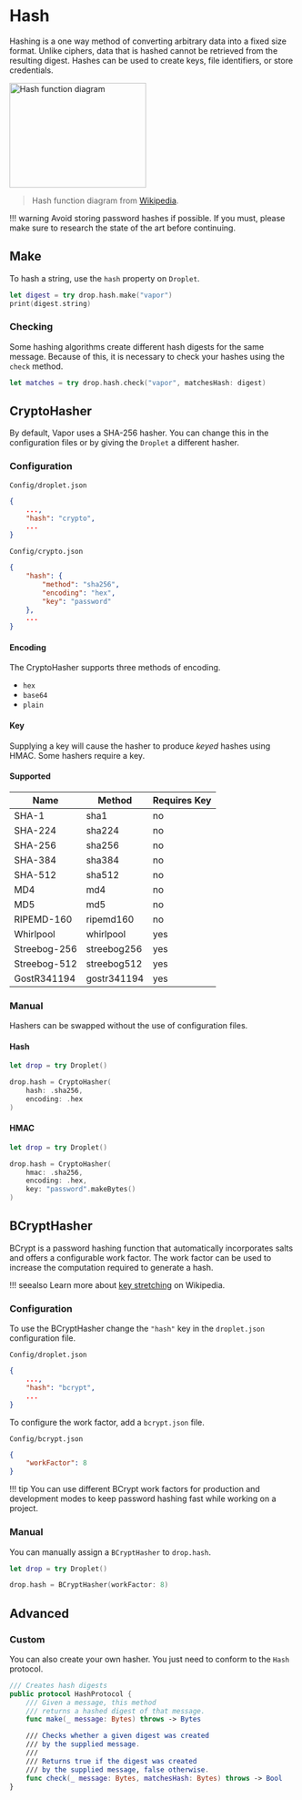 # Hash

Hashing is a one way method of converting arbitrary data into a fixed size format. Unlike ciphers, data that is hashed cannot be retrieved from the resulting digest. Hashes can be used to create keys, file identifiers, or store credentials.

<img alt="Hash function diagram" src="//upload.wikimedia.org/wikipedia/commons/thumb/5/58/Hash_table_4_1_1_0_0_1_0_LL.svg/480px-Hash_table_4_1_1_0_0_1_0_LL.svg.png" width="240" height="184">

> Hash function diagram from [Wikipedia](https://en.wikipedia.org/wiki/Hash_function).

!!! warning
    Avoid storing password hashes if possible. If you must, please make sure to research the state of the art before continuing.

## Make

To hash a string, use the `hash` property on `Droplet`.

```swift
let digest = try drop.hash.make("vapor")
print(digest.string)
```

### Checking

Some hashing algorithms create different hash digests for the same message. Because of this, it is necessary to check your hashes using the `check` method.

```swift
let matches = try drop.hash.check("vapor", matchesHash: digest)
```

## CryptoHasher

By default, Vapor uses a SHA-256 hasher. You can change this in the configuration files or by giving the `Droplet` a different hasher.

### Configuration

`Config/droplet.json`
```json
{
    ...,
    "hash": "crypto",
    ...
}
```

`Config/crypto.json`
```json 
{
    "hash": {
        "method": "sha256",
        "encoding": "hex",
        "key": "password"
    },
    ...
}
```

#### Encoding

The CryptoHasher supports three methods of encoding.

- `hex`
- `base64`
- `plain`

#### Key

Supplying a key will cause the hasher to produce _keyed_ hashes using HMAC. Some hashers require a key.

#### Supported 

| Name         | Method      | Requires Key |
|--------------|-------------|--------------|
| SHA-1        | sha1        | no           |
| SHA-224      | sha224      | no           |
| SHA-256      | sha256      | no           |
| SHA-384      | sha384      | no           |
| SHA-512      | sha512      | no           |
| MD4          | md4         | no           |
| MD5          | md5         | no           |
| RIPEMD-160   | ripemd160   | no           |
| Whirlpool    | whirlpool   | yes          |
| Streebog-256 | streebog256 | yes          |
| Streebog-512 | streebog512 | yes          |
| GostR341194  | gostr341194 | yes          |

### Manual

Hashers can be swapped without the use of configuration files.

#### Hash

```swift
let drop = try Droplet()

drop.hash = CryptoHasher(
    hash: .sha256,
    encoding: .hex
)
```

#### HMAC

```swift
let drop = try Droplet()

drop.hash = CryptoHasher(
    hmac: .sha256,
    encoding: .hex,
    key: "password".makeBytes()
)
```

## BCryptHasher

BCrypt is a password hashing function that automatically incorporates salts and offers a configurable work factor. The work factor can be used to increase the computation required to generate a hash.

!!! seealso
    Learn more about [key stretching](https://en.wikipedia.org/wiki/Key_stretching) on Wikipedia.

### Configuration

To use the BCryptHasher change the `"hash"` key in the `droplet.json` configuration file.

`Config/droplet.json`
```json
{
    ...,
    "hash": "bcrypt",
    ...
}
```

To configure the work factor, add a `bcrypt.json` file.

`Config/bcrypt.json`
```json
{
    "workFactor": 8
}
```

!!! tip
    You can use different BCrypt work factors for production and development modes to keep password hashing fast while working on a project.

### Manual

You can manually assign a `BCryptHasher` to `drop.hash`.

```swift
let drop = try Droplet()

drop.hash = BCryptHasher(workFactor: 8)
```

## Advanced

### Custom

You can also create your own hasher. You just need to conform to the `Hash` protocol.

```swift
/// Creates hash digests
public protocol HashProtocol {
    /// Given a message, this method
    /// returns a hashed digest of that message.
    func make(_ message: Bytes) throws -> Bytes

    /// Checks whether a given digest was created
    /// by the supplied message.
    ///
    /// Returns true if the digest was created
    /// by the supplied message, false otherwise.
    func check(_ message: Bytes, matchesHash: Bytes) throws -> Bool
}
```
